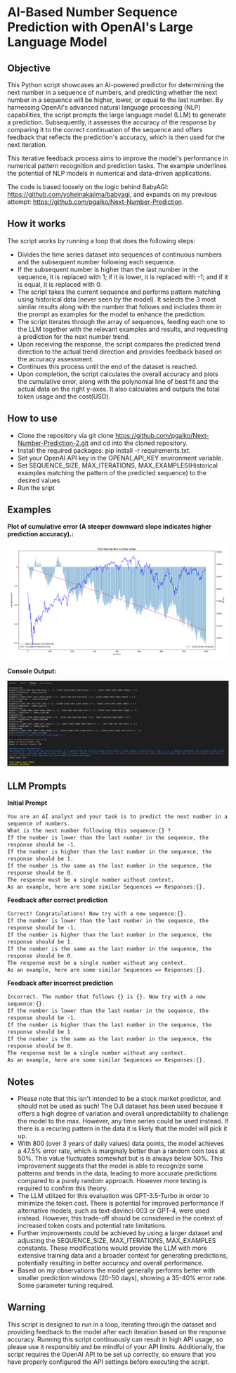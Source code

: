 # AI-Based Number Sequence Prediction with OpenAI's Large Language Model

## Objective
This Python script showcases an AI-powered predictor for determining the next number in a sequence of numbers, and predicting whether the next number in a sequence will be higher, lower, or equal to the last number. By harnessing OpenAI's advanced natural language processing (NLP) capabilities, the script prompts the large language model (LLM) to generate a prediction. Subsequently, it assesses the accuracy of the response by comparing it to the correct continuation of the sequence and offers feedback that reflects the prediction's accuracy, which is then used for the next iteration.

This iterative feedback process aims to improve the model's performance in numerical pattern recognition and prediction tasks. The example underlines the potential of NLP models in numerical and data-driven applications.

The code is based loosely on the logic behind BabyAGI: https://github.com/yoheinakajima/babyagi, and expands on my previous attempt: https://github.com/pgalko/Next-Number-Prediction.

## How it works

The script works by running a loop that does the following steps:

* Divides the time series dataset into sequences of continuous numbers and the subsequent number following each sequence.
* If the subsequent number is higher than the last number in the sequence, it is replaced with 1; if it is lower, it is replaced with -1; and if it is equal, it is replaced with 0.
* The script takes the current sequence and performs pattern matching using historical data (never seen by the model). It selects the 3 most similar results along with the number that follows and includes them in the prompt as examples for the model to enhance the prediction.
* The script iterates through the array of sequences, feeding each one to the LLM together with the relevant examples and results, and requesting a prediction for the next number trend.
* Upon receiving the response, the script compares the predicted trend direction to the actual trend direction and provides feedback based on the accuracy assessment.
* Continues this process until the end of the dataset is reached.
* Upon completion, the script calculates the overall accuracy and plots the cumulative error, along with the polynomial line of best fit and the actual data on the right y-axes. It also calculates and outputs the total token usage and the cost(USD).

## How to use

* Clone the repository via git clone https://github.com/pgalko/Next-Number-Prediction-2.git and cd into the cloned repository.
* Install the required packages: pip install -r requirements.txt.
* Set your OpenAI  API key in the OPENAI_API_KEY environment variable.
* Set SEQUENCE_SIZE, MAX_ITERATIONS, MAX_EXAMPLES(Historical examples matching the pattern of the predicted sequence) to the desired values
* Run the sript

## Examples

**Plot of cumulative error (A steeper downward slope indicates higher prediction accuracy).:**

![](images/Graphs_800_final.png)

**Console Output:**

![](images/Results_final.png)

## LLM Prompts

**Initial Prompt**

```
You are an AI analyst and your task is to predict the next number in a sequence of numbers.
What is the next number following this sequence:{} ?
If the number is lower than the last number in the sequence, the response should be -1.
If the number is higher than the last number in the sequence, the response should be 1.
If the number is the same as the last number in the sequence, the response should be 0.
The response must be a single number without context.
As an example, here are some similar Sequences => Responses:{}.
```

**Feedback after correct prediction**

```
Correct! Congratulations! Now try with a new sequence:{}.
If the number is lower than the last number in the sequence, the response should be -1.
If the number is higher than the last number in the sequence, the response should be 1.
If the number is the same as the last number in the sequence, the response should be 0.
The response must be a single number without any context.
As an example, here are some similar Sequences => Responses:{}.
```

**Feedback after incorrect prediction**

```
Incorrect. The number that follows {} is {}. Now try with a new sequence:{}. 
If the number is lower than the last number in the sequence, the response should be -1.
If the number is higher than the last number in the sequence, the response should be 1.
If the number is the same as the last number in the sequence, the response should be 0.
The response must be a single number without any context.
As an example, here are some similar Sequences => Responses:{}.
```
## Notes

*  Please note that this isn't intended to be a stock market predictor, and should not be used as such! The DJI dataset has been used because it offers a high degree of variation and overall unpredictability to challenge the model to the max. However, any time series could be used instead. If there is a recuring pattern in the data it is likely that the model will pick it up.
*  With 800 (over 3 years of daily values) data points, the model achieves a 47.5% error rate, which is marginaly better than a random coin toss at 50%. This value fluctuates somewhat but is is always below 50%. This improvement suggests that the model is able to recognize some patterns and trends in the data, leading to more accurate predictions compared to a purely random approach. However more testing is required to confirm this theory.
* The LLM utilized for this evaluation was GPT-3.5-Turbo in order to minimize the token cost. There is potential for improved performance if alternative models, such as text-davinci-003 or GPT-4, were used instead. However, this trade-off should be considered in the context of increased token costs and potential rate limitations.
* Further improvements could be achieved by using a larger dataset and adjusting the SEQUENCE_SIZE, MAX_ITERATIONS, MAX_EXAMPLES constants. These modifications would provide the LLM with more extensive training data and a broader context for generating predictions, potentially resulting in better accuracy and overall performance.
* Based on my observations the model generally performs better with smaller prediction windows (20-50 days), showing a 35-40% error rate. Some parameter tuning required.

## Warning

This script is designed to run in a loop, iterating through the dataset and providing feedback to the model after each iteration based on the response accuracy. Running this script continuously can result in high API usage, so please use it responsibly and be mindful of your API limits. Additionally, the script requires the OpenAI API to be set up correctly, so ensure that you have properly configured the API settings before executing the script.

